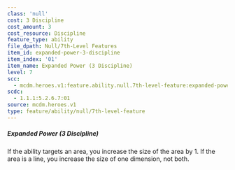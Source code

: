 ```yaml
---
class: 'null'
cost: 3 Discipline
cost_amount: 3
cost_resource: Discipline
feature_type: ability
file_dpath: Null/7th-Level Features
item_id: expanded-power-3-discipline
item_index: '01'
item_name: Expanded Power (3 Discipline)
level: 7
scc:
  - mcdm.heroes.v1:feature.ability.null.7th-level-feature:expanded-power-3-discipline
scdc:
  - 1.1.1:5.2.6.7:01
source: mcdm.heroes.v1
type: feature/ability/null/7th-level-feature
---
```


##### Expanded Power (3 Discipline)

If the ability targets an area, you increase the size of the area by 1. If the area is a line, you increase the size of one dimension, not both.
